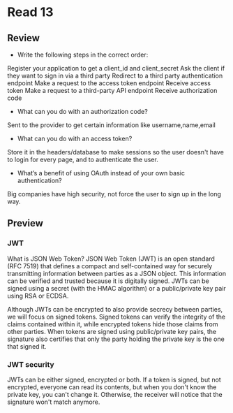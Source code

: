 # Read 13

## Review
- Write the following steps in the correct order:

Register your application to get a client_id and client_secret
Ask the client if they want to sign in via a third party
Redirect to a third party authentication endpoint
Make a request to the access token endpoint
Receive access token
Make a request to a third-party API endpoint
Receive authorization code


- What can you do with an authorization code?

Sent to the provider to get certain information like username,name,email

- What can you do with an access token?

Store it in the headers/database to make sessions so the user doesn't have to login for every page, and to authenticate the user.

- What’s a benefit of using OAuth instead of your own basic authentication?

Big companies have high security, not force the user to sign up in the long way.


## Preview

### JWT

What is JSON Web Token?
JSON Web Token (JWT) is an open standard (RFC 7519) that defines a compact and self-contained way for securely transmitting information between parties as a JSON object. This information can be verified and trusted because it is digitally signed. JWTs can be signed using a secret (with the HMAC algorithm) or a public/private key pair using RSA or ECDSA.

Although JWTs can be encrypted to also provide secrecy between parties, we will focus on signed tokens. Signed tokens can verify the integrity of the claims contained within it, while encrypted tokens hide those claims from other parties. When tokens are signed using public/private key pairs, the signature also certifies that only the party holding the private key is the one that signed it.


### JWT security

JWTs can be either signed, encrypted or both. If a token is signed, but not encrypted, everyone can read its contents, but when you don't know the private key, you can't change it. Otherwise, the receiver will notice that the signature won't match anymore.

